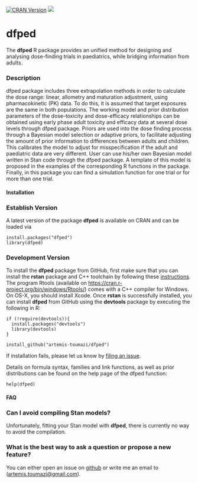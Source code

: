  [![CRAN Version](https://www.r-pkg.org/badges/version/dfped)](https://cran.r-project.org/package=dfped)
 ![](https://cranlogs.r-pkg.org/badges/grand-total/dfped)

# dfped

The **dfped** R package provides an unified method for designing and analysing dose-finding trials in paediatrics, while bridging information from adults. 


### Description

dfped package includes three extrapolation methods in order to calculate the dose range: linear, allometry and maturation adjustment, using pharmacokinetic (PK) data. To do this, it is assumed that target exposures are the same in both populations. The working model and prior distribution parameters of the dose-toxicity and dose-efficacy relationships can be obtained using early phase adult toxicity and efficacy data at several dose levels through dfped package. Priors are used into the dose finding process through a Bayesian model selection or adaptive priors, to facilitate adjusting the amount of prior information to differences between adults and children. This calibrates the model to adjust for misspecification if the adult and paediatric data are very different. User can use his/her own Bayesian model written in Stan code through the dfped package. A template of this model is proposed in the examples of the corresponding R functions in the package. Finally, in this package you can find a simulation function for one trial or for more than one trial. 

#### Installation 

### Establish Version  

A latest version of the package **dfped** is available on CRAN and can be loaded via

```{r} 
install.packages("dfped")
library(dfped) 
```  

### Development Version 
To install the **dfped** package from GitHub, first make sure that you can install the **rstan** package and C++ toolchain by following these [instructions](https://github.com/stan-dev/rstan/wiki/RStan-Getting-Started). The program Rtools (available on https://cran.r-project.org/bin/windows/Rtools/) comes with a C++ compiler for Windows. On OS-X, you should install Xcode. Once **rstan** is successfully installed, you can install **dfped** from GitHub using the **devtools** package by executing the following in R:

```{r}
if (!require(devtools)){
  install.packages("devtools") 
  library(devtools) 
}

install_github("artemis-toumazi/dfped")
```

If installation fails, please let us know by [filing an issue](https://github.com/artemis-toumazi/dfped/issues).

Details on formula syntax, families and link functions, as well as prior distributions can be found on the help page of the dfped function:
```{r help.dfped, eval=FALSE}
help(dfped)
```

#### FAQ

### Can I avoid compiling Stan models? 

Unfortunately, fitting your Stan model with **dfped**, there is currently no way to avoid the compilation. 

### What is the best way to ask a question or propose a new feature? 

You can either open an issue on [github](https://github.com/artemis-toumazi/dfped) or write me an email to (artemis.toumazi@gmail.com).
